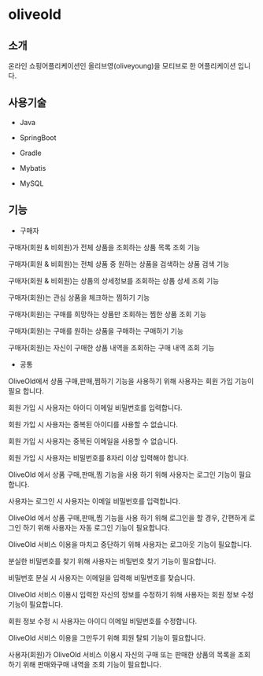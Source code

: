# oliveold

## 소개
온라인 쇼핑어플리케이션인 올리브영(oliveyoung)을 모티브로 한 어플리케이션 입니다.

## 사용기술
- Java

- SpringBoot

- Gradle

- Mybatis

- MySQL

## 기능

- 구매자
  
구매자(회원 & 비회원)가 전체 상품을 조회하는 상품 목록 조회 기능

구매자(회원 & 비회원)는 전체 상품 중 원하는 상품을 검색하는 상품 검색 기능

구매자(회원 & 비회원)는 상품의 상세정보를 조회하는 상품 상세 조회 기능

구매자(회원)는 관심 상품을 체크하는 찜하기 기능

구매자(회원)는 구매를 희망하는 상품만 조회하는 찜한 상품 조회 기능

구매자(회원)는 구매를 원하는 상품을 구매하는 구매하기 기능

구매자(회원)는 자신이 구매한 상품 내역을 조회하는 구매 내역 조회 기능

- 공통

OliveOld에서 상품 구매,판매,찜하기 기능을 사용하기 위해 사용자는 회원 가입 기능이 필요 합니다.

회원 가입 시 사용자는 아이디 이메일 비밀번호를 입력합니다.

회원 가입 시 사용자는 중복된 아이디를 사용할 수 없습니다.

회원 가입 시 사용자는 중복된 이메일을 사용할 수 없습니다.

회원 가입 시 사용자는 비밀번호를 8자리 이상 입력해야 합니다.

OliveOld 에서 상품 구매,판매,찜 기능을 사용 하기 위해 사용자는 로그인 기능이 필요 합니다.

사용자는 로그인 시 사용자는 이메일 비밀번호를 입력합니다.

OliveOld 에서 상품 구매,판매,찜 기능을 사용 하기 위해 로그인을 할 경우,
간편하게 로그인 하기 위해 사용자는 자동 로그인 기능이 필요합니다.

OliveOld 서비스 이용을 마치고 중단하기 위해 사용자는 로그아웃 기능이 필요합니다.

분실한 비밀번호를 찾기 위해 사용자는 비밀번호 찾기 기능이 필요합니다.

비밀번호 분실 시 사용자는 이메일을 입력해 비밀번호를 찾습니다.

OliveOld 서비스 이용시 입력한 자신의 정보를 수정하기 위해 사용자는 회원 정보 수정 기능이 필요합니다.

회원 정보 수정 시 사용자는 아이디 이메일 비밀번호를 수정합니다.

OliveOld 서비스 이용을 그만두기 위해 회원 탈퇴 기능이 필요합니다.

사용자(회원)가 OliveOld 서비스 이용시 자신의 구매 또는 판매한 상품의 목록을 조회하기 위해 판매와구매 내역을 조회 기능이 필요합니다.






  
